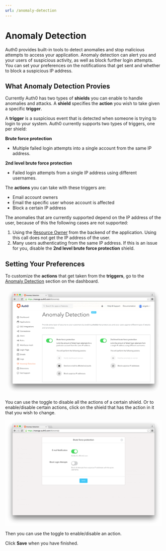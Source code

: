 ```yaml
---
url: /anomaly-detection
---
```


# Anomaly Detection

Auth0 provides built-in tools to detect anomalies and stop malicious attempts to access your application. Anomaly detection can alert you and your users of suspicious activity, as well as block further login attempts. You can set your preferences on the notifications that get sent and whether to block a suspicious IP address.

## What Anomaly Detection Provies

Currently Auth0 has two types of **shields** you can enable to handle anomalies and attacks.  A **shield** specifies the **action** you wish to take given a specific **trigger**. 

A **trigger** is a suspicious event that is detected when someone is trying to login to your system. Auth0 currently supports two types of triggers, one per shield:

**Brute force protection**

* Multiple failed login attempts into a single account from the same IP address.

**2nd level brute force protection**

* Failed login attempts from a single IP address using different usernames.

The **actions** you can take with these triggers are:

* Email account owners
* Email the specific user whose account is affected 
* Block a certain IP address

The anomalies that are currently supported depend on the IP address of the user, because of this the following cases are not supported:

1.  Using the [Resource Owner](/auth-api#!#post--oauth-ro) from the backend of the application. Using this call does not get the IP address of the user.
2. Many users authenticating from the same IP address.  If this is an issue for you, disable the **2nd level brute force protection** shield.

## Setting Your Preferences

To customize the **actions** that get taken from the **triggers**, go to the [Anomaly Detection](${uiURL}/#/anomaly) section on the dashboard.

![](/media/articles/anomaly-detection/anomaly-detection-overview.png)

You can use the toggle to disable all the actions of a certain shield. Or to enable/disable certain actions, click on the shield that has the action in it that you wish to change.

![](/media/articles/anomaly-detection/changing-actions.png)

Then you can use the toggle to enable/disable an action.

Click **Save** when you have finished.